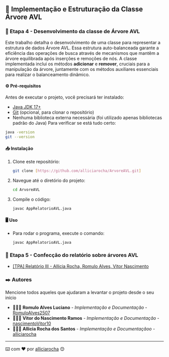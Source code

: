 ## 🚀 Implementação e Estruturação da Classe Árvore AVL
### 🧩 Etapa 4 - Desenvolvimento da classe de Árvore AVL
Este trabalho detalha o desenvolvimento de uma classe para representar a estrutura de dados Árvore AVL. Essa estrutura auto-balanceada garante a eficiência das operações de busca através de mecanismos que mantêm a árvore equilibrada após inserções e remoções de nós. A classe implementada inclui os métodos **adicionar** e **remover**, cruciais para a manipulação da árvore, juntamente com os métodos auxiliares essenciais para realizar o balanceamento dinâmico.
#### ⚙️ Pré-requisitos
Antes de executar o projeto, você precisará ter instalado:
* [Java JDK 17+](https://www.oracle.com/java/technologies/javase/jdk17-archive-downloads.html) 
* [Git](https://git-scm.com/) (opcional, para clonar o repositório)
* Nenhuma biblioteca externa necessária (foi utilizado apenas bibliotecas padrão do Java)
Para verificar se está tudo certo:
```bash
java -version
git --version
```
#### 📥 Instalação
1. Clone este repositório:
   ```bash
   git clone [https://github.com/alliciarocha/ArvoreAVL.git]
2. Navegue até o diretório do projeto:
   ```bash
   cd ArvoreAVL
3. Compile o código:
   ```bash
   javac AppRelatorioAVL.java
#### 🖥️ Uso
- Para rodar o programa, execute o comando: 
   ```bash
   javac AppRelatorioAVL.java
### 📝 Etapa 5 - Confecção do relatório sobre árvores AVL
* [[TPA] Relatório III - Allicia Rocha, Romulo Alves, Vitor Nascimento](https://docs.google.com/document/d/1fzEThERj6EUU_T_2Or5LaLBdmrZt5ka-m_gsTPccHQU/edit?usp=sharing)
### ✒️ Autores
Mencione todos aqueles que ajudaram a levantar o projeto desde o seu início
* 👨🏻‍💻 **Romulo Alves Luciano** - *Implementação e Documentação* - [RomuloAlves2507](https://github.com/RomuloAlves2507)
* 👨🏽‍💻 **Vitor do Nascimento Ramos** - *Implementação e Documentação* - [nascimentoVitor10](https://github.com/nascimentoVitor10)
* 👩🏻‍💻 **Allicia Rocha dos Santos** - *Implementação e Documentaçãoo* - [alliciarocha](https://github.com/alliciarocha)
---
⌨️ com ❤️ por [alliciarocha](https://github.com/alliciarocha) 😊
